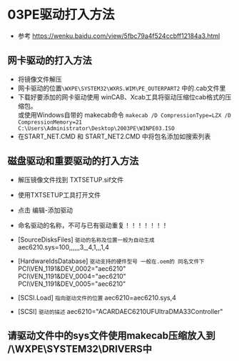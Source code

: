 # 03PE驱动打入方法
- 参考 https://wenku.baidu.com/view/5fbc79a4f524ccbff12184a3.html
## 网卡驱动的打入方法

- 将镜像文件解压
- 网卡驱动的位置`\WXPE\SYSTEM32\WXRS.WIM\PE_OUTERPART2` 中的.cab文件里
- 下载好要添加的网卡驱动使用 winCAB、Xcab工具将驱动压缩位cab格式的压缩包。  
或使用Windows自带的 makecab命令
`makecab /D CompressionType=LZX /D CompressionMemory=21 C:\Users\Administrator\Desktop\2003PE\WINPE03.ISO`
- 在START_NET.CMD 和 START_NET2.CMD 中将包名添加如搜索列表

## 磁盘驱动和重要驱动的打入方法

- 解压镜像文件找到 TXTSETUP.sif文件
- 使用TXTSETUP工具打开文件
- 点击 编辑-添加驱动
- 命名驱动的名称，不可与已有驱动重复！！！！！！！
- [SourceDisksFiles]   `驱动的名称及位置一般为自动生成`
    aec6210.sys=100,,,,,,3_,4,1,,,1,4

- [HardwareIdsDatabase] `驱动支持的硬件型号 一般在.oem的 同名文件下`
    PCI\VEN_1191&DEV_0002="aec6210" 
    PCI\VEN_1191&DEV_0004="aec6210" 
    PCI\VEN_1191&DEV_0005="aec6210" 

- [SCSI.Load]  `指向驱动文件的位置`
    aec6210=aec6210.sys,4

- [SCSI]  `驱动的描述`
    aec6210="ACARDAEC6210UFUltraDMA33Controller"

## 请驱动文件中的sys文件使用makecab压缩放入到 /\WXPE\SYSTEM32\DRIVERS中